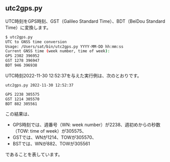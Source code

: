 ## utc2gps.py

UTC時刻をGPS時刻、GST（Galileo Standard Time）、BDT（BeiDou Standard Time）に変換します。

```bash
$ utc2gps.py
UTC to GNSS time conversion
Usage: /Users/sat/bin/utc2gps.py YYYY-MM-DD hh:mm:ss
Current GNSS time (week number, time of week):
GPS 2302 396952
GST 1278 396947
BDT 946 396938
```

UTC時刻2022-11-30 12:52:37を与えた実行例は、次のとおりです。

```bash
utc2gps.py 2022-11-30 12:52:37

GPS 2238 305575
GST 1214 305570
BDT 882 305561
```

この結果は、

- GPS時刻では、週番号（WN: week number）が2238、週初めからの秒数（TOW: time of week）が305575、
- GSTでは、WNが1214、TOWが305570、
- BSTでは、WNが882、TOWが305561

であることを表しています。
